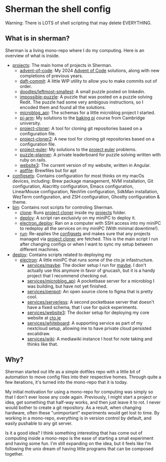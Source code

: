# Sherman the shell config

Warning: There is LOTS of shell scripting that may delete EVERYTHING.

## What is in sherman?

Sherman is a living mono-repo where I do my computing. Here is an overview of
what is inside.

-   [projects](/projects): The main home of projects in Sherman.
    -   [advent-of-code](/projects/advent-of-code):
        My 2024 [Advent of Code](https://adventofcode.com) solutions, along with
        new completions of previous years.
    -   [daft-commit](/projects/daft-commit):
        A little WIP utility to allow you to make commits out of order.
    -   [doodles/leftmost-smallest](/projects/doodles/leftmost-smallest):
        A small puzzle posted on linkedin.
    -   [impossible-puzzle](/projects/impossible-puzzle):
        A puzzle that was posted on a puzzle solving Redit. The puzzle had some
        very ambigous instructions, so I encoded them and found all the solutions.
    -   [microblog_api](/projects/microblog_api):
        The schemas for a little microblog project I started.
    -   [pi-arm](/projects/pi-arm):
        My solutions to the [baking pi](https://www.cl.cam.ac.uk/projects/raspberrypi/tutorials/os/index.html)
        course from Cambridge university.
    -   [project-cloner](/projects/project-cloner):
        A tool for cloning git repositories based on a configuration file.
    -   [project-cloner2](/projects/project-cloner2):
        A new tool for cloning git repositories based on a configuration file.
    -   [project-euler](/projects/project-euler):
        My solutions to the [project euler](https://projecteuler.net) problems.
    -   [puzzle-planner](/projects/puzzle-planner):
        A private leaderboard for puzzle solving written with ruby on rails.
    -   [website3](/projects/website3):
        The current version of my website, written in Angular.
    -   [aptfile](/projects/aptfile):
        Brewfiles but for apt
-   [configsets](/configsets): Contains configuration for most thinks on my macOs
    devices, including: Brew package management, NVM installation, Git configuration,
    Alacritty configuration, Emacs configuration, LinearMouse configuration,
    NeoVim configuration, SdkMan installation, WezTerm configuration, and ZSH
    configuration, Ghostty configuration & theme.
-   [bin](/bin): Contains root scripts for controling Sherman.
    -   [clone](/bin/clone): Runs [project cloner](/projects/project-cloner)
        inside my [projects](/projects) folder.
    -   [deploy](/bin/deploy): A script ran exclusivly on my miniPC to deploy it.
    -   [electron_deploy](/bin/electron_deploy): Ran on a computer with SSH access
        into my miniPC to redeploy all the services on my miniPC (With minimal
        downtime!).
    -   [run](/bin/run): Re-applies the [configsets](/configsets) and makes sure
        that any projects managed via [project cloner](/projects/project-cloner/)
        are fetched. This is the main script I run after changing configs or when
        I want to sync my setup between different machines.
-   [deploy](/deploy): Contains scripts related to deploying my
    -   [electron](/deploy/electron): A little miniPC that runs some of the cto.je
        infastructure.
        -   [services/maybe](/deploy/electron/services/maybe): The docker setup
            I run for [maybe](https://github.com/maybe-finance/maybe). I don't
            actually use this anymore in favor of gnucash, but it is a handy project
            that I recommend checking out.
        -   [services/microblog_api](/deploy/electron/services/microblog_api):
            A pocketbase server for a microblog I was building, but have not yet
            finished.
        -   [services/penpot](/deploy/electron/services/penpot):
            An open source clone to figma that is pretty cool.
        -   [services/serverless](/deploy/electron/services/serverless):
            A second pocketbase server that doesn't have a fixed schema, that I use
            for quick experiments.
        -   [services/website3](/deploy/electron/services/website3):
            The docker setup for deploying my core website at [cto.je](cto.je)
        -   [services/whiteboard](/deploy/electron/services/whiteboard):
            A supporting service as part of my nextcloud setup, allowing me to have
            private cloud persisted excalidraw.
        -   [services/wiki](/deploy/electron/services/wiki):
            A mediawiki instance I host for note taking and thinks like that.

## Why?

Sherman started out life as a simple dotfiles repo with a little bit of
automation to move config files into their respective homes. Through quite a
few iterations, it's turned into the mono-repo that it is today.

My initial motivation for using a mono-repo for computing was simply so that I
don't ever loose any code again. Previously, I might start a project or idea,
get something that half-way works, and then just leave it to rot. I never would
bother to create a git repository. As a result, when changing hardware, often
these "unimportant" experiments would get lost to time. By working in a
mono-repo, everything is in version control by default, and easily pushable to
any git server.

Is it a good idea? I think something interesting that has come out of computing
inside a mono-repo is the ease of starting a small experiment and having some
fun. I'm still expanding on the idea, but it feels like I'm following the unix
dream of having little programs that can be composed together.
